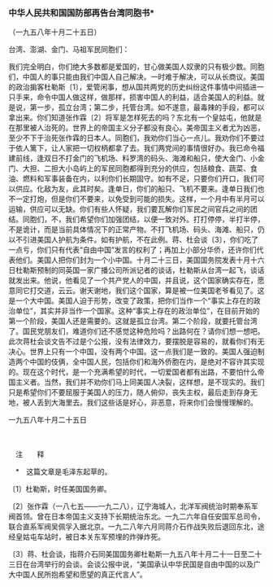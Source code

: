 ### **中华人民共和国国防部再告台湾同胞书**\*
（一九五八年十月二十五日）

台湾、澎湖、金门、马祖军民同胞们：

我们完全明白，你们绝大多数都是爱国的，甘心做美国人奴隶的只有极少数。同胞们，中国人的事只能由我们中国人自己解决。一时难于解决，可以从长商议。美国的政治掮客杜勒斯〔1〕，爱管闲事，想从国共两党的历史纠纷这件事情中间插进一只手来，命令中国人做这样，做那样，损害中国人的利益，适合美国人的利益。就是说，第一步，孤立台湾；第二步，托管台湾。如不遂意，最毒辣的手段，都可以拿出来。你们知道张作霖〔2〕将军是怎样死去的吗？东北有一个皇姑屯，他就是在那里被人治死的。世界上的帝国主义分子都没有良心。美帝国主义者尤为凶恶，至少不下于治死张作霖的日本人。同胞们，我劝你们当心一点儿。我劝你们不要过于依人篱下，让人家把一切权柄都拿了去。我们两党间的事情很好办。我已命令福建前线，逢双日不打金门的飞机场、料罗湾的码头、海滩和船只，使大金门、小金门、大担、二担大小岛屿上的军民同胞都得到充分的供应，包括粮食、蔬菜、食油、燃料和军事装备在内，以利你们长期固守。如有不足，只要你们开口，我们可以供应。化敌为友，此其时矣。逢单日，你们的船只、飞机不要来。逢单日我们也不一定打炮，但是你们不要来，以免受到可能的损失。这样，一个月中有半月可以运输，供应可以无缺。你们有些人怀疑，我们要瓦解你们军民之间官兵之间的团结。同胞们，不，我们希望你们加强团结，以便一致对外。打打停停，半打半停，不是诡计，而是当前具体情况下的正常产物。不打飞机场、码头、海滩、船只，仍以不引进美国人护航为条件。如有护航，不在此例。蒋、杜会谈〔3〕，你们吃了一点亏，你们只有代表“自由中国”发言的权利了；再加上小部分华侨，还许你们代表他们。美国人把你们封为一个小中国。十月二十三日，美国国务院发表十月十六日杜勒斯预制的同英国一家广播公司所派记者的谈话，杜勒斯从台湾一起飞，谈话就发出来。他说，他看见了一个共产党人的中国，并且说，这个国家确实存在，愿意同它打交道，云云。谢天谢地，我们这个国家，算是被一位美国老爷看见了。这是一个大中国。美国人迫于形势，改变了政策，把你们当作一个“事实上存在的政治单位”，其实并非当作一个国家。这种“事实上存在的政治单位”，在目前开始的第一个阶段，美国人还是需要的。这就是孤立台湾。第二个阶段，就要托管台湾了。国民党朋友们，难道你们还不感觉这种危险吗？出路何在？请你们想一想吧。此次蒋杜会谈文告不过是个公报，没有法律效力，要摆脱是容易的，就看你们有无决心。世界上只有一个中国，没有两个中国。这一点我们是一致的。美国人强迫制造两个中国的伎俩，全中国人民，包括你们和海外侨胞在内，是绝对不容许其实现的。现在这个时代，是一个充满希望的时代，一切爱国者都有出路，不要怕什么帝国主义者。当然，我们并不劝你们马上同美国人决裂，这样想，是不现实的。我们只是希望你们不要屈服于美国人的压力，随人俯仰，丧失主权，最后走到存身无地，被人丢到大海里去。我们这些话是好心，非恶意，将来你们会慢慢理解的。

一九五八年十月二十五日

　　

　注　　释　

　\*　这篇文章是毛泽东起草的。

〔1〕杜勒斯，时任美国国务卿。

〔2〕张作霖（一八七五——一九二八），辽宁海城人，北洋军阀统治时期奉系军阀首领。曾在日本帝国主义支持下长期统治东北。一九二六年自任安国军总司令，联合直系军阀吴佩孚入据北京。一九二八年六月同蒋介石作战失败后退回东北，途经皇姑屯车站时，被日本关东军预埋的炸弹炸死。

〔3〕蒋、杜会谈，指蒋介石同美国国务卿杜勒斯一九五八年十月二十一日至二十三日在台湾举行的会谈。会谈公报中说，“美国承认中华民国是自由中国的以及广大中国人民所抱希望和愿望的真正代言人”。